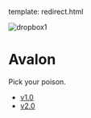 template: redirect.html

![dropbox1](https://user-images.githubusercontent.com/2152766/27319903-a5308dd2-558b-11e7-980c-190f08fca902.png)

# Avalon

Pick your poison.

- [v1.0](1.0/)
- [v2.0](2.0/)